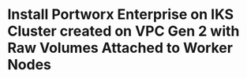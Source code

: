 # Install Portworx Enterprise on IKS Cluster created on VPC Gen 2 with Raw Volumes Attached to Worker Nodes